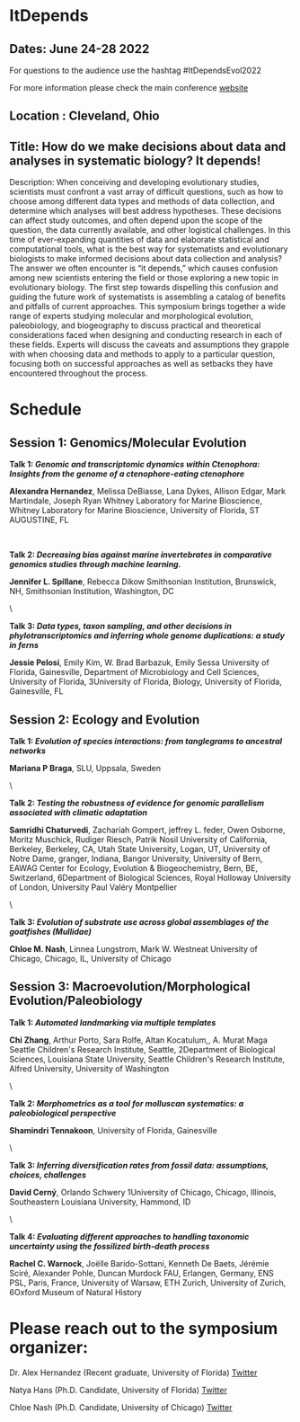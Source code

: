 # ItDepends

## Dates: June 24-28 2022
For questions to the audience use the hashtag #ItDependsEvol2022 

For more information please check the main conference [website](https://www.evolutionmeetings.org/)
## Location : Cleveland, Ohio

## Title: How do we make decisions about data and analyses in systematic biology? It depends!

Description: 
When conceiving and developing evolutionary studies, scientists must confront a vast array of difficult questions, such as how to choose among different data types and methods of data collection, and determine which analyses will best address hypotheses. These decisions can affect study outcomes, and often depend upon the scope of the question, the data currently available, and other logistical challenges. In this time of ever-expanding quantities of data and elaborate statistical and computational tools, what is the best way for systematists and evolutionary biologists to make informed decisions about data collection and analysis? The answer we often encounter is “it depends,” which causes confusion among new scientists entering the field or those exploring a new topic in evolutionary biology. The first step towards dispelling this confusion and guiding the future work of systematists is assembling a catalog of benefits and pitfalls of current approaches. This symposium brings together a wide range of experts studying molecular and morphological evolution, paleobiology, and biogeography to discuss practical and theoretical considerations faced when designing and conducting research in each of these fields. Experts will discuss the caveats and assumptions they grapple with when choosing data and methods to apply to a particular question, focusing both on successful approaches as well as setbacks they have encountered throughout the process.

# Schedule
## Session 1: Genomics/Molecular Evolution

**Talk 1: _Genomic and transcriptomic dynamics within Ctenophora: Insights from the genome of a ctenophore-eating ctenophore_**

**Alexandra Hernandez**, Melissa DeBiasse, Lana Dykes, Allison Edgar, Mark Martindale, Joseph Ryan
Whitney Laboratory for Marine Bioscience, Whitney Laboratory for Marine Bioscience, University of Florida, ST AUGUSTINE, FL

&nbsp;

**Talk 2: _Decreasing bias against marine invertebrates in comparative genomics studies through machine learning._**

**Jennifer L. Spillane**, Rebecca Dikow
Smithsonian Institution, Brunswick, NH, Smithsonian Institution, Washington, DC

\

**Talk 3: _Data types, taxon sampling, and other decisions in phylotranscriptomics and inferring whole genome duplications: a study in ferns_**

**Jessie Pelosi**, Emily Kim, W. Brad Barbazuk, Emily Sessa
University of Florida, Gainesville, Department of Microbiology and Cell Sciences, University of Florida, 3University of Florida, Biology, University of Florida, Gainesville, FL


## Session 2: Ecology and Evolution

**Talk 1: _Evolution of species interactions: from tanglegrams to ancestral networks_**

**Mariana P Braga**, SLU, Uppsala, Sweden

\

**Talk 2: _Testing the robustness of evidence for genomic parallelism associated with climatic adaptation_**

**Samridhi Chaturvedi**, Zachariah Gompert, jeffrey L. feder, Owen Osborne, Moritz Muschick, Rudiger Riesch, Patrik Nosil
University of California, Berkeley, Berkeley, CA, Utah State University, Logan, UT, University of Notre Dame, granger, Indiana, Bangor University, University of Bern, EAWAG Center for Ecology, Evolution & Biogeochemistry, Bern, BE, Switzerland, 6Department of Biological Sciences, Royal Holloway University of London, University Paul Valéry Montpellier

\

**Talk 3: _Evolution of substrate use across global assemblages of the goatfishes (Mullidae)_**

**Chloe M. Nash**, Linnea Lungstrom, Mark W. Westneat
University of Chicago, Chicago, IL, University of Chicago


## Session 3: Macroevolution/Morphological Evolution/Paleobiology

**Talk 1: _Automated landmarking via multiple templates_**

**Chi Zhang**, Arthur Porto, Sara Rolfe, Altan Kocatulum,, A. Murat Maga
Seattle Children's Research Institute, Seattle, 2Department of Biological Sciences, Louisiana State University, Seattle Children's Research Institute, Alfred University, University of Washington

\

**Talk 2: _Morphometrics as a tool for molluscan systematics: a paleobiological perspective_**

**Shamindri Tennakoon**, University of Florida, Gainesville

\

**Talk 3: _Inferring diversification rates from fossil data: assumptions, choices, challenges_**

**David Cerný**, Orlando Schwery
1University of Chicago, Chicago, Illinois, Southeastern Louisiana University, Hammond, ID

\

**Talk 4: _Evaluating different approaches to handling taxonomic uncertainty using the fossilized birth-death process_** 

**Rachel C. Warnock**, Joëlle Barido-Sottani, Kenneth De Baets, Jérémie Sciré, Alexander Pohle, Duncan Murdock
FAU, Erlangen, Germany, ENS PSL, Paris, France, University of Warsaw, ETH Zurich, University of Zurich, 6Oxford Museum of Natural History


# Please reach out to the symposium organizer:

Dr. Alex Hernandez (Recent graduate, University of Florida) 
[Twitter](https://twitter.com/xelamarie92)

Natya Hans (Ph.D. Candidate, University of Florida)
[Twitter](https://twitter.com/HansNatya)

Chloe Nash (Ph.D. Candidate, University of Chicago)
[Twitter](https://twitter.com/ChloeLikesFish)
 
